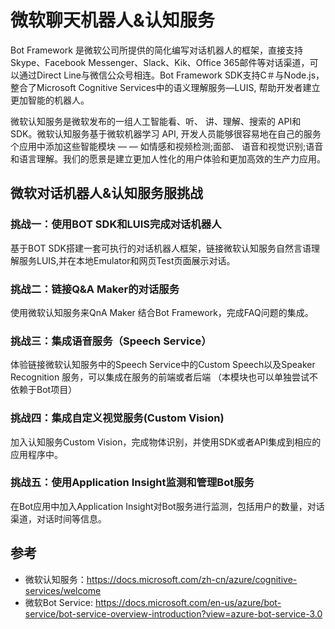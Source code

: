 # 微软聊天机器人&认知服务
Bot Framework 是微软公司所提供的简化编写对话机器人的框架，直接支持Skype、Facebook Messenger、Slack、Kik、Office 365邮件等对话渠道，可以通过Direct Line与微信公众号相连。Bot Framework SDK支持C＃与Node.js，整合了Microsoft Cognitive Services中的语义理解服务—LUIS, 帮助开发者建立更加智能的机器人。

微软认知服务是微软发布的一组人工智能看、听、 讲、理解、搜索的 API和SDK。微软认知服务基于微软机器学习 API, 开发人员能够很容易地在自己的服务个应用中添加这些智能模块 — — 如情感和视频检测;面部、 语音和视觉识别;语音和语言理解。我们的愿景是建立更加人性化的用户体验和更加高效的生产力应用。

## 微软对话机器人&认知服务服挑战
### 挑战一：使用BOT SDK和LUIS完成对话机器人
基于BOT SDK搭建一套可执行的对话机器人框架，链接微软认知服务自然言语理解服务LUIS,并在本地Emulator和网页Test页面展示对话。
### 挑战二：链接Q&A Maker的对话服务
使用微软认知服务来QnA Maker 结合Bot Framework，完成FAQ问题的集成。
### 挑战三：集成语音服务（Speech Service）
体验链接微软认知服务中的Speech Service中的Custom Speech以及Speaker Recognition 服务，可以集成在服务的前端或者后端 （本模块也可以单独尝试不依赖于Bot项目）
### 挑战四：集成自定义视觉服务(Custom Vision)
加入认知服务Custom Vision，完成物体识别，并使用SDK或者API集成到相应的应用程序中。
### 挑战五：使用Application Insight监测和管理Bot服务
在Bot应用中加入Application Insight对Bot服务进行监测，包括用户的数量，对话渠道，对话时间等信息。

## 参考
* 微软认知服务：https://docs.microsoft.com/zh-cn/azure/cognitive-services/welcome 
* 微软Bot Service: https://docs.microsoft.com/en-us/azure/bot-service/bot-service-overview-introduction?view=azure-bot-service-3.0 
